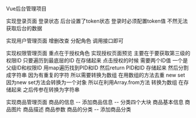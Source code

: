 Vue后台管理项目

实现登录页面 
登录状态  后台设置了token状态 登录时必须配置token值  不然无法获取后台的数据

实现用户管理页面 
增删改查 分配角色 调用接口即可

实现权限管理页面 
重点在于授权角色  实现授权页面预览 主要在于要获取第三级的权限ID 只要遍历到最底层的ID 在存储起来 点击授权的时候 需要两个ID值 一个是父级ID和权限ID 用map遍历找到PID和ID 然后return PID和ID 存储起来 然后分割成字符串 因为有重复的字符 所以需要转换为数组 在用数组的方法去重 new set 因为new set方法会转换为一个对象 所以在利用Array.from方法 转换为数组  在存储起来  之后传参在转换为字符串 

实现商品管理页面
商品的信息 -- 添加商品信息 -- 分类四个大块  商品基本信息  商品图片 商品描述 商品参数 
商品的分类 -- 添加商品分类

